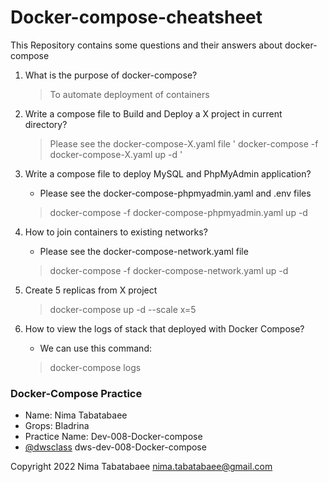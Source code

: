 # Docker-compose-cheatsheet

 This Repository contains some questions and their answers about docker-compose
 
 1) What is the purpose of docker-compose?
   
    > To automate deployment of containers 
  
  
 2) Write a compose file to Build and Deploy a X project in current directory?
 
    > Please see the docker-compose-X.yaml file 
    ' docker-compose -f docker-compose-X.yaml up -d '
   
   
 3) Write a compose file to deploy MySQL and PhpMyAdmin application?
 
    - Please see the docker-compose-phpmyadmin.yaml and .env files
    > docker-compose -f docker-compose-phpmyadmin.yaml up -d
 
 
 4) How to join containers to existing networks?
 
    - Please see the docker-compose-network.yaml file
    > docker-compose -f docker-compose-network.yaml up -d
 
 
 5) Create 5 replicas from X project
 
    > docker-compose up -d --scale x=5
 
 
 6) How to view the logs of stack that deployed with Docker Compose?
 
    - We can use this command:
    > docker-compose logs

 
 
### Docker-Compose Practice
  - Name: Nima Tabatabaee
  - Grops: Bladrina
  - Practice Name: Dev-008-Docker-compose
  - [@dwsclass](https://github.com/dwsclass) dws-dev-008-Docker-compose
    

Copyright 2022 Nima Tabatabaee nima.tabatabaee@gmail.com


